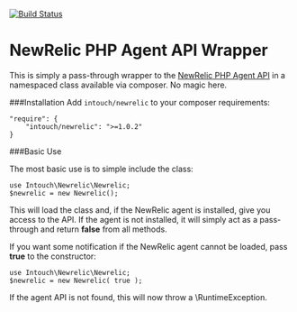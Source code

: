 [![Build Status](https://travis-ci.org/In-Touch/newrelic.svg?branch=master)](https://travis-ci.org/In-Touch/newrelic)

# NewRelic PHP Agent API Wrapper

This is simply a pass-through wrapper to the [NewRelic PHP Agent API](https://newrelic.com/docs/php/the-php-api) in a namespaced class available via composer.  No magic here.

###Installation
Add `intouch/newrelic` to your composer requirements:

    "require": {
        "intouch/newrelic": ">=1.0.2"
    }


###Basic Use

The most basic use is to simple include the class:

    use Intouch\Newrelic\Newrelic;
    $newrelic = new Newrelic();

This will load the class and, if the NewRelic agent is installed, give you access to the API.  If the agent is not installed, it will simply act as a pass-through and return **false** from all methods.

If you want some notification if the NewRelic agent cannot be loaded, pass **true** to the constructor:

    use Intouch\Newrelic\Newrelic;
    $newrelic = new Newrelic( true );

If the agent API is not found, this will now throw a \RuntimeException.
